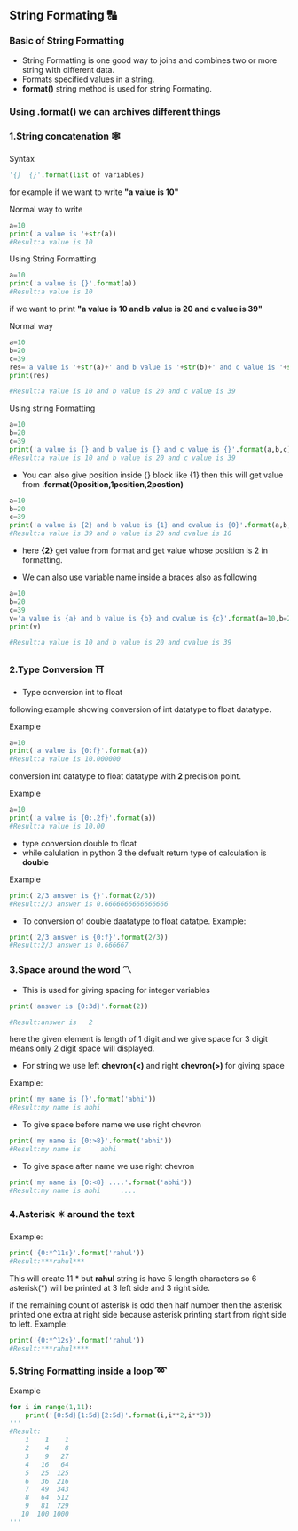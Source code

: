 ## String Formating :capital_abcd:

### Basic of String Formatting
- String Formatting is one good way to joins and combines two or more string with different data.
- Formats specified values in a string.
- **format()**  string method is used for string Formating.

### Using .format() we can archives different things

### 1.String concatenation :spider_web:
Syntax
```python
'{}  {}'.format(list of variables)
```

for example if we want to write **"a value is 10"**

Normal way to write
```python
a=10
print('a value is '+str(a))
#Result:a value is 10
```
Using String Formatting
```python
a=10
print('a value is {}'.format(a))
#Result:a value is 10
```
if we want to print **"a value is 10 and b value is 20 and c value is 39"**

Normal way
```python
a=10
b=20
c=39
res='a value is '+str(a)+' and b value is '+str(b)+' and c value is '+str(c)
print(res)

#Result:a value is 10 and b value is 20 and c value is 39
```

Using string Formatting
```python
a=10
b=20
c=39
print('a value is {} and b value is {} and c value is {}'.format(a,b,c))
#Result:a value is 10 and b value is 20 and c value is 39
```

- You can also give position inside {} block like {1} then this will get value from **.format(0position,1position,2postion)**
```python
a=10
b=20
c=39
print('a value is {2} and b value is {1} and cvalue is {0}'.format(a,b,c))
#Result:a value is 39 and b value is 20 and cvalue is 10

```
- here **{2}** get value from format and get value whose position is 2 in formatting.

- We can also use variable name inside a braces also as following
```python
a=10
b=20
c=39
v='a value is {a} and b value is {b} and cvalue is {c}'.format(a=10,b=20,c=39)
print(v)

#Result:a value is 10 and b value is 20 and cvalue is 39
```


###  2.Type Conversion :shinto_shrine:
- Type conversion int to float

following example showing conversion of int datatype to float datatype.

Example
```python
a=10
print('a value is {0:f}'.format(a))
#Result:a value is 10.000000
```
conversion int datatype to float datatype with **2** precision point.

Example
```python
a=10
print('a value is {0:.2f}'.format(a))
#Result:a value is 10.00
```
- type conversion double to float
- while calulation in python 3 the defualt return type of calculation is **double**

Example
```python
print('2/3 answer is {}'.format(2/3))
#Result:2/3 answer is 0.6666666666666666

```
- To conversion of double daatatype to float datatpe.
Example:
```python
print('2/3 answer is {0:f}'.format(2/3))
#Result:2/3 answer is 0.666667
```


### 3.Space around the word :part_alternation_mark:

- This is used for giving spacing for integer variables
```python
print('answer is {0:3d}'.format(2))

#Result:answer is   2
```
here the given element is length of 1 digit and we give space for 3 digit means only 2 digit space will displayed.


- For string we use left **chevron(<)** and right **chevron(>)** for giving space

Example:
```python
print('my name is {}'.format('abhi'))
#Result:my name is abhi
```

- To give space before name we use right chevron
```python
print('my name is {0:>8}'.format('abhi'))
#Result:my name is     abhi
```

- To give space after name we use right chevron
```python
print('my name is {0:<8} ....'.format('abhi'))
#Result:my name is abhi     ....
```
### 4.Asterisk :eight_pointed_black_star: around the text
Example:

```python
print('{0:*^11s}'.format('rahul'))
#Result:***rahul***

```
This will create 11 * but **rahul** string is have 5 length characters so 6 asterisk(*) will be printed at 3 left side and 3 right side.
                             
if the remaining count of asterisk is odd then half number then the asterisk printed one extra at right side because asterisk 
printing start from right side to left.
Example:
```python
print('{0:*^12s}'.format('rahul'))
#Result:***rahul****
```

### 5.String Formatting inside a loop    :loop: 

Example
```python
for i in range(1,11):                           
	print('{0:5d}{1:5d}{2:5d}'.format(i,i**2,i**3))
'''
#Result:
    1    1    1
    2    4    8
    3    9   27
    4   16   64
    5   25  125
    6   36  216
    7   49  343
    8   64  512
    9   81  729
   10  100 1000
'''
```                                
